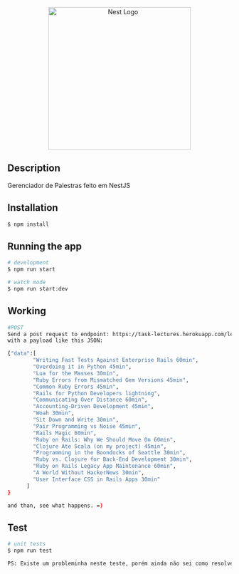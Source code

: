 <p align="center">
  <a href="http://nestjs.com/" target="blank"><img src="https://nestjs.com/img/logo_text.svg" width="320" alt="Nest Logo" /></a>
</p>

[travis-image]: https://api.travis-ci.org/nestjs/nest.svg?branch=master
[travis-url]: https://travis-ci.org/nestjs/nest
[linux-image]: https://img.shields.io/travis/nestjs/nest/master.svg?label=linux
[linux-url]: https://travis-ci.org/nestjs/nest
  

## Description

Gerenciador de Palestras feito em NestJS

## Installation

```bash
$ npm install
```

## Running the app

```bash
# development
$ npm run start

# watch mode
$ npm run start:dev
```

## Working

```bash
#POST
Send a post request to endpoint: https://task-lectures.herokuapp.com/lectures 
with a payload like this JSON:

{"data":[
        "Writing Fast Tests Against Enterprise Rails 60min",
        "Overdoing it in Python 45min",
        "Lua for the Masses 30min",
        "Ruby Errors from Mismatched Gem Versions 45min",
        "Common Ruby Errors 45min",
        "Rails for Python Developers lightning",
        "Communicating Over Distance 60min",
        "Accounting-Driven Development 45min",
        "Woah 30min",
        "Sit Down and Write 30min",
        "Pair Programming vs Noise 45min",
        "Rails Magic 60min",
        "Ruby on Rails: Why We Should Move On 60min",
        "Clojure Ate Scala (on my project) 45min",
        "Programming in the Boondocks of Seattle 30min",
        "Ruby vs. Clojure for Back-End Development 30min",
        "Ruby on Rails Legacy App Maintenance 60min",
        "A World Without HackerNews 30min",
        "User Interface CSS in Rails Apps 30min"
      ]
}

and than, see what happens. =)
```

## Test

```bash
# unit tests
$ npm run test

PS: Existe um probleminha neste teste, porém ainda não sei como resolver.

```